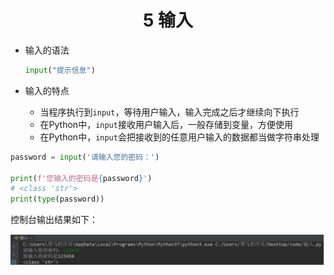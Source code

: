 # <center>5 输入

- 输入的语法
    ```python
    input("提示信息")
    ```

- 输入的特点
  - 当程序执行到`input`，等待用户输入，输入完成之后才继续向下执行
  - 在Python中，`input`接收用户输入后，一般存储到变量，方便使用
  - 在Python中，`input`会把接收到的任意用户输入的数据都当做字符串处理


```python
password = input('请输入您的密码：')

print(f'您输入的密码是{password}')
# <class 'str'>
print(type(password))
```
控制台输出结果如下：

![图 16](../images/84e569ecba04933dfb039d26f0c632c5dadd6d6d361e6a967511db75472c0b6b.png)  




